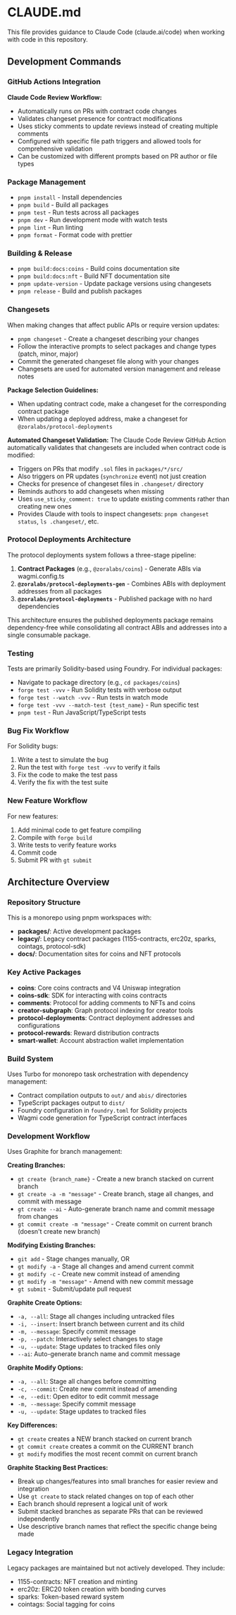 # CLAUDE.md

This file provides guidance to Claude Code (claude.ai/code) when working with code in this repository.

## Development Commands

### GitHub Actions Integration

**Claude Code Review Workflow:**
- Automatically runs on PRs with contract code changes
- Validates changeset presence for contract modifications
- Uses sticky comments to update reviews instead of creating multiple comments
- Configured with specific file path triggers and allowed tools for comprehensive validation
- Can be customized with different prompts based on PR author or file types

### Package Management

- `pnpm install` - Install dependencies
- `pnpm build` - Build all packages
- `pnpm test` - Run tests across all packages
- `pnpm dev` - Run development mode with watch tests
- `pnpm lint` - Run linting
- `pnpm format` - Format code with prettier

### Building & Release

- `pnpm build:docs:coins` - Build coins documentation site
- `pnpm build:docs:nft` - Build NFT documentation site
- `pnpm update-version` - Update package versions using changesets
- `pnpm release` - Build and publish packages

### Changesets

When making changes that affect public APIs or require version updates:

- `pnpm changeset` - Create a changeset describing your changes
- Follow the interactive prompts to select packages and change types (patch, minor, major)
- Commit the generated changeset file along with your changes
- Changesets are used for automated version management and release notes

**Package Selection Guidelines:**
- When updating contract code, make a changeset for the corresponding contract package
- When updating a deployed address, make a changeset for `@zoralabs/protocol-deployments`

**Automated Changeset Validation:**
The Claude Code Review GitHub Action automatically validates that changesets are included when contract code is modified:
- Triggers on PRs that modify `.sol` files in `packages/*/src/`
- Also triggers on PR updates (`synchronize` event) not just creation
- Checks for presence of changeset files in `.changeset/` directory
- Reminds authors to add changesets when missing
- Uses `use_sticky_comment: true` to update existing comments rather than creating new ones
- Provides Claude with tools to inspect changesets: `pnpm changeset status`, `ls .changeset/`, etc.

### Protocol Deployments Architecture

The protocol deployments system follows a three-stage pipeline:

1. **Contract Packages** (e.g., `@zoralabs/coins`) - Generate ABIs via wagmi.config.ts
2. **`@zoralabs/protocol-deployments-gen`** - Combines ABIs with deployment addresses from all packages
3. **`@zoralabs/protocol-deployments`** - Published package with no hard dependencies

This architecture ensures the published deployments package remains dependency-free while consolidating all contract ABIs and addresses into a single consumable package.

### Testing

Tests are primarily Solidity-based using Foundry. For individual packages:

- Navigate to package directory (e.g., `cd packages/coins`)
- `forge test -vvv` - Run Solidity tests with verbose output
- `forge test --watch -vvv` - Run tests in watch mode
- `forge test -vvv --match-test {test_name}` - Run specific test
- `pnpm test` - Run JavaScript/TypeScript tests

### Bug Fix Workflow

For Solidity bugs:

1. Write a test to simulate the bug
2. Run the test with `forge test -vvv` to verify it fails
3. Fix the code to make the test pass
4. Verify the fix with the test suite

### New Feature Workflow

For new features:

1. Add minimal code to get feature compiling
2. Compile with `forge build`
3. Write tests to verify feature works
4. Commit code
5. Submit PR with `gt submit`

## Architecture Overview

### Repository Structure

This is a monorepo using pnpm workspaces with:

- **packages/**: Active development packages
- **legacy/**: Legacy contract packages (1155-contracts, erc20z, sparks, cointags, protocol-sdk)
- **docs/**: Documentation sites for coins and NFT protocols

### Key Active Packages

- **coins**: Core coins contracts and V4 Uniswap integration
- **coins-sdk**: SDK for interacting with coins contracts
- **comments**: Protocol for adding comments to NFTs and coins
- **creator-subgraph**: Graph protocol indexing for creator tools
- **protocol-deployments**: Contract deployment addresses and configurations
- **protocol-rewards**: Reward distribution contracts
- **smart-wallet**: Account abstraction wallet implementation

### Build System

Uses Turbo for monorepo task orchestration with dependency management:

- Contract compilation outputs to `out/` and `abis/` directories
- TypeScript packages output to `dist/`
- Foundry configuration in `foundry.toml` for Solidity projects
- Wagmi code generation for TypeScript contract interfaces

### Development Workflow

Uses Graphite for branch management:

**Creating Branches:**
- `gt create {branch_name}` - Create a new branch stacked on current branch
- `gt create -a -m "message"` - Create branch, stage all changes, and commit with message
- `gt create --ai` - Auto-generate branch name and commit message from changes
- `gt commit create -m "message"` - Create commit on current branch (doesn't create new branch)

**Modifying Existing Branches:**
- `git add` - Stage changes manually, OR
- `gt modify -a` - Stage all changes and amend current commit
- `gt modify -c` - Create new commit instead of amending
- `gt modify -m "message"` - Amend with new commit message
- `gt submit` - Submit/update pull request

**Graphite Create Options:**
- `-a, --all`: Stage all changes including untracked files
- `-i, --insert`: Insert branch between current and its child
- `-m, --message`: Specify commit message
- `-p, --patch`: Interactively select changes to stage
- `-u, --update`: Stage updates to tracked files only
- `--ai`: Auto-generate branch name and commit message

**Graphite Modify Options:**
- `-a, --all`: Stage all changes before committing
- `-c, --commit`: Create new commit instead of amending  
- `-e, --edit`: Open editor to edit commit message
- `-m, --message`: Specify commit message
- `-u, --update`: Stage updates to tracked files

**Key Differences:**
- `gt create` creates a NEW branch stacked on current branch
- `gt commit create` creates a commit on the CURRENT branch
- `gt modify` modifies the most recent commit on current branch

**Graphite Stacking Best Practices:**
- Break up changes/features into small branches for easier review and integration
- Use `gt create` to stack related changes on top of each other
- Each branch should represent a logical unit of work
- Submit stacked branches as separate PRs that can be reviewed independently
- Use descriptive branch names that reflect the specific change being made

### Legacy Integration

Legacy packages are maintained but not actively developed. They include:

- 1155-contracts: NFT creation and minting
- erc20z: ERC20 token creation with bonding curves
- sparks: Token-based reward system
- cointags: Social tagging for coins
